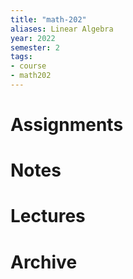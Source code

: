 ```yaml
---
title: "math-202"
aliases: Linear Algebra
year: 2022
semester: 2
tags: 
- course
- math202
---
```


# Assignments

# Notes

# Lectures

# Archive

